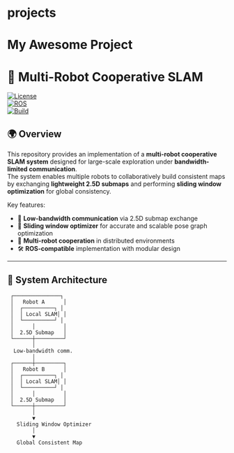 # projects
# My Awesome Project
# 📌 Multi-Robot Cooperative SLAM

[![License](https://img.shields.io/badge/license-MIT-blue.svg)](LICENSE)  
[![ROS](https://img.shields.io/badge/ROS-noetic-green.svg)]()  
[![Build](https://img.shields.io/badge/build-passing-brightgreen.svg)]()  

## 🌍 Overview
This repository provides an implementation of a **multi-robot cooperative SLAM system** designed for large-scale exploration under **bandwidth-limited communication**.  
The system enables multiple robots to collaboratively build consistent maps by exchanging **lightweight 2.5D submaps** and performing **sliding window optimization** for global consistency.  

Key features:
- 📡 **Low-bandwidth communication** via 2.5D submap exchange  
- 🧭 **Sliding window optimizer** for accurate and scalable pose graph optimization  
- 🤝 **Multi-robot cooperation** in distributed environments  
- 🛠️ **ROS-compatible** implementation with modular design  

---

## 🔑 System Architecture
```text
 ┌───────────────┐
 │   Robot A      │
 │  ┌──────────┐ │
 │  │ Local SLAM│ │
 │  └──────────┘ │
 │      │         │
 │  2.5D Submap   │
 └──────┼─────────┘
        │
  Low-bandwidth comm.
        │
 ┌──────┼─────────┐
 │   Robot B      │
 │  ┌──────────┐ │
 │  │ Local SLAM│ │
 │  └──────────┘ │
 │      │         │
 │  2.5D Submap   │
 └──────┼─────────┘
        │
        ▼
   Sliding Window Optimizer
        │
        ▼
   Global Consistent Map
